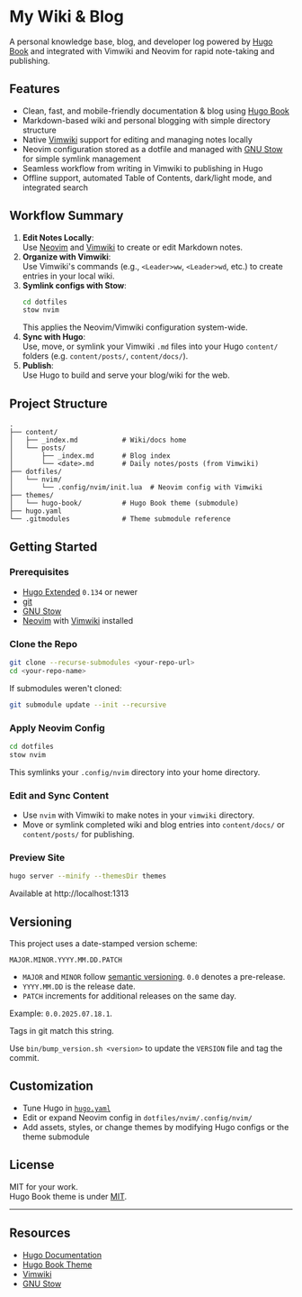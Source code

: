 # My Wiki & Blog

A personal knowledge base, blog, and developer log powered by [Hugo Book](https://github.com/alex-shpak/hugo-book) and integrated with Vimwiki and Neovim for rapid note-taking and publishing.

## Features

- Clean, fast, and mobile-friendly documentation & blog using [Hugo Book](https://github.com/alex-shpak/hugo-book)
- Markdown-based wiki and personal blogging with simple directory structure
- Native [Vimwiki](https://github.com/vimwiki/vimwiki) support for editing and managing notes locally
- Neovim configuration stored as a dotfile and managed with [GNU Stow](https://www.gnu.org/software/stow/) for simple symlink management
- Seamless workflow from writing in Vimwiki to publishing in Hugo
- Offline support, automated Table of Contents, dark/light mode, and integrated search

## Workflow Summary

1. **Edit Notes Locally**:  
   Use [Neovim](https://neovim.io/) and [Vimwiki](https://github.com/vimwiki/vimwiki) to create or edit Markdown notes.
2. **Organize with Vimwiki**:  
   Use Vimwiki's commands (e.g., `<Leader>ww`, `<Leader>wd`, etc.) to create entries in your local wiki.
3. **Symlink configs with Stow**:
   ```sh
   cd dotfiles
   stow nvim
   ```
   This applies the Neovim/Vimwiki configuration system-wide.
4. **Sync with Hugo**:  
   Use, move, or symlink your Vimwiki `.md` files into your Hugo `content/` folders (e.g. `content/posts/`, `content/docs/`).
5. **Publish**:  
   Use Hugo to build and serve your blog/wiki for the web.

## Project Structure

```
.
├── content/
│   ├── _index.md           # Wiki/docs home
│   └── posts/
│       ├── _index.md       # Blog index
│       └── <date>.md       # Daily notes/posts (from Vimwiki)
├── dotfiles/
│   └── nvim/
│       └── .config/nvim/init.lua  # Neovim config with Vimwiki
├── themes/
│   └── hugo-book/          # Hugo Book theme (submodule)
├── hugo.yaml
└── .gitmodules             # Theme submodule reference
```

## Getting Started

### Prerequisites

- [Hugo Extended](https://gohugo.io/getting-started/installing/) `0.134` or newer
- [git](https://git-scm.com/)
- [GNU Stow](https://www.gnu.org/software/stow/)
- [Neovim](https://neovim.io/) with [Vimwiki](https://github.com/vimwiki/vimwiki) installed

### Clone the Repo

```sh
git clone --recurse-submodules <your-repo-url>
cd <your-repo-name>
```

If submodules weren't cloned:
```sh
git submodule update --init --recursive
```

### Apply Neovim Config

```sh
cd dotfiles
stow nvim
```

This symlinks your `.config/nvim` directory into your home directory.

### Edit and Sync Content

- Use `nvim` with Vimwiki to make notes in your `vimwiki` directory.
- Move or symlink completed wiki and blog entries into `content/docs/` or `content/posts/` for publishing.

### Preview Site

```sh
hugo server --minify --themesDir themes
```
Available at http://localhost:1313

## Versioning

This project uses a date-stamped version scheme:

```
MAJOR.MINOR.YYYY.MM.DD.PATCH
```

- `MAJOR` and `MINOR` follow [semantic versioning](https://semver.org/). `0.0` denotes a pre-release.
- `YYYY.MM.DD` is the release date.
- `PATCH` increments for additional releases on the same day.

Example: `0.0.2025.07.18.1`.

Tags in git match this string.

Use `bin/bump_version.sh <version>` to update the `VERSION` file and tag the commit.

## Customization

- Tune Hugo in [`hugo.yaml`](./hugo.yaml)
- Edit or expand Neovim config in `dotfiles/nvim/.config/nvim/`
- Add assets, styles, or change themes by modifying Hugo configs or the theme submodule

## License

MIT for your work.  
Hugo Book theme is under [MIT](themes/hugo-book/LICENSE).

---

## Resources

- [Hugo Documentation](https://gohugo.io/documentation/)
- [Hugo Book Theme](https://github.com/alex-shpak/hugo-book/)
- [Vimwiki](https://github.com/vimwiki/vimwiki)
- [GNU Stow](https://www.gnu.org/software/stow/)
